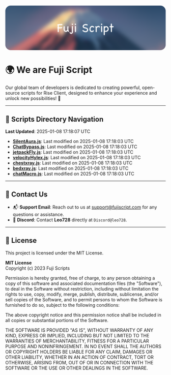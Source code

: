 ![Banner](.github/b.webp)

# 🌍 **We are Fuji Script**

Our global team of developers is dedicated to creating powerful, open-source scripts for Rise Client, designed to enhance your experience and unlock new possibilities! 🌟

---
<!-- SCRIPTS_NAVIGATION_START -->
## 📂 **Scripts Directory Navigation**

**Last Updated**: 2025-01-08 17:18:07 UTC

- **[SilentAura.js](scripts/SilentAura.js)**: Last modified on 2025-01-08 17:18:03 UTC
- **[ChatBypass.js](scripts/ChatBypass.js)**: Last modified on 2025-01-08 17:18:03 UTC
- **[jetpackFly.js](scripts/jetpackFly.js)**: Last modified on 2025-01-08 17:18:03 UTC
- **[velocityHylex.js](scripts/velocityHylex.js)**: Last modified on 2025-01-08 17:18:03 UTC
- **[chestxray.js](scripts/chestxray.js)**: Last modified on 2025-01-08 17:18:03 UTC
- **[bedxray.js](scripts/bedxray.js)**: Last modified on 2025-01-08 17:18:03 UTC
- **[chatMacro.js](scripts/chatMacro.js)**: Last modified on 2025-01-08 17:18:03 UTC

<!-- SCRIPTS_NAVIGATION_END -->

---

## 💬 **Contact Us**  
- 📬 **Support Email**: Reach out to us at [support@fujiscript.com](mailto:support@fujiscript.com) for any questions or assistance.  
- 💬 **Discord**: Contact **Leo728** directly at `Discord@leo728`.

---

## 📜 **License**

This project is licensed under the MIT License.  

**MIT License**  
Copyright (c) 2023 Fuji Scripts  

Permission is hereby granted, free of charge, to any person obtaining a copy of this software and associated documentation files (the "Software"), to deal in the Software without restriction, including without limitation the rights to use, copy, modify, merge, publish, distribute, sublicense, and/or sell copies of the Software, and to permit persons to whom the Software is furnished to do so, subject to the following conditions:  

The above copyright notice and this permission notice shall be included in all copies or substantial portions of the Software.  

THE SOFTWARE IS PROVIDED "AS IS", WITHOUT WARRANTY OF ANY KIND, EXPRESS OR IMPLIED, INCLUDING BUT NOT LIMITED TO THE WARRANTIES OF MERCHANTABILITY, FITNESS FOR A PARTICULAR PURPOSE AND NONINFRINGEMENT. IN NO EVENT SHALL THE AUTHORS OR COPYRIGHT HOLDERS BE LIABLE FOR ANY CLAIM, DAMAGES OR OTHER LIABILITY, WHETHER IN AN ACTION OF CONTRACT, TORT OR OTHERWISE, ARISING FROM, OUT OF OR IN CONNECTION WITH THE SOFTWARE OR THE USE OR OTHER DEALINGS IN THE SOFTWARE.  
